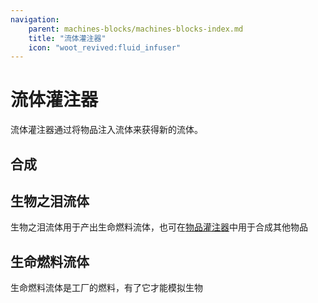 ```yaml
---
navigation:
    parent: machines-blocks/machines-blocks-index.md
    title: "流体灌注器"
    icon: "woot_revived:fluid_infuser"
---
```

# 流体灌注器

<BlockImage id="fluid_infuser" scale="5"/>

<ItemImage id="fluid_infuser" scale="0.5"/>流体灌注器通过将物品注入流体来获得新的流体。

## 合成

<RecipeFor id="fluid_infuser" />

## 生物之泪流体

<ItemImage id="mob_tears_fluid_bucket" scale="0.5"/> 生物之泪流体用于产出<ItemImage id="vitality_fuel_fluid_bucket" scale="0.5"/>生命燃料流体，也可在<ItemImage id="item_infuser" scale="0.5"/>[物品灌注器](item-infuser.md)中用于合成其他物品

<Row>
  <Recipe id="fluid_infuser/mob_tears_0" />
  <Recipe id="fluid_infuser/mob_tears_1" />
  <Recipe id="fluid_infuser/mob_tears_2" />
  <Recipe id="fluid_infuser/mob_tears_3" />
  <Recipe id="fluid_infuser/mob_tears_4" />
  <Recipe id="fluid_infuser/mob_tears_5" />
  <Recipe id="fluid_infuser/mob_tears_6" />
  <Recipe id="fluid_infuser/mob_tears_7" />
  <Recipe id="fluid_infuser/mob_tears_8" />
  <Recipe id="fluid_infuser/mob_tears_9" />
  <Recipe id="fluid_infuser/mob_tears_10" />
</Row>

## 生命燃料流体

<ItemImage id="vitality_fuel_fluid_bucket" scale="0.5"/>生命燃料流体是工厂的燃料，有了它才能模拟生物

<Row>
  <Recipe id="fluid_infuser/vitality_fuel_0" />
  <Recipe id="fluid_infuser/vitality_fuel_1" />
  <Recipe id="fluid_infuser/vitality_fuel_2" />
  <Recipe id="fluid_infuser/vitality_fuel_3" />
  <Recipe id="fluid_infuser/vitality_fuel_4" />
  <Recipe id="fluid_infuser/vitality_fuel_5" />
  <Recipe id="fluid_infuser/vitality_fuel_6" />
  <Recipe id="fluid_infuser/vitality_fuel_7" />
  <Recipe id="fluid_infuser/vitality_fuel_8" />
  <Recipe id="fluid_infuser/vitality_fuel_9" />
  <Recipe id="fluid_infuser/vitality_fuel_10" />
  <Recipe id="fluid_infuser/vitality_fuel_11" />
  <Recipe id="fluid_infuser/vitality_fuel_12" />
</Row>